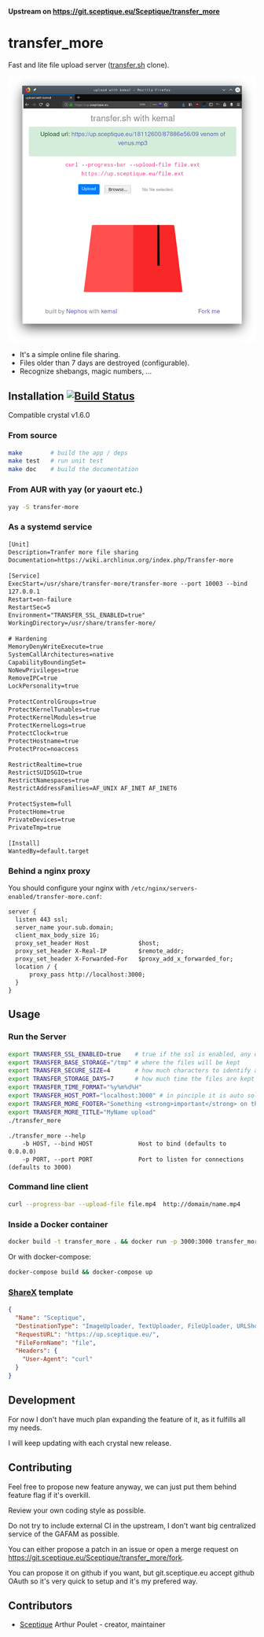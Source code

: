 **Upstream on <https://git.sceptique.eu/Sceptique/transfer_more>**

# transfer_more

Fast and lite file upload server ([transfer.sh](https://transfer.sh/) clone).

![screenshot](https://raw.githubusercontent.com/Nephos/transfer_more/master/sample.png)

- It's a simple online file sharing.
- Files older than 7 days are destroyed (configurable).
- Recognize shebangs, magic numbers, ...

## Installation [![Build Status](https://drone.sceptique.eu/api/badges/Sceptique/transfer_more/status.svg)](https://drone.sceptique.eu/Sceptique/transfer_more)

Compatible crystal v1.6.0

### From source

```sh
make        # build the app / deps
make test   # run unit test
make doc    # build the documentation
```

### From AUR with yay (or yaourt etc.)

```sh
yay -S transfer-more
```

### As a systemd service

    [Unit]
    Description=Tranfer more file sharing
    Documentation=https://wiki.archlinux.org/index.php/Transfer-more

    [Service]
    ExecStart=/usr/share/transfer-more/transfer-more --port 10003 --bind 127.0.0.1
    Restart=on-failure
    RestartSec=5
    Environment="TRANSFER_SSL_ENABLED=true"
    WorkingDirectory=/usr/share/transfer-more/

    # Hardening
    MemoryDenyWriteExecute=true
    SystemCallArchitectures=native
    CapabilityBoundingSet=
    NoNewPrivileges=true
    RemoveIPC=true
    LockPersonality=true

    ProtectControlGroups=true
    ProtectKernelTunables=true
    ProtectKernelModules=true
    ProtectKernelLogs=true
    ProtectClock=true
    ProtectHostname=true
    ProtectProc=noaccess

    RestrictRealtime=true
    RestrictSUIDSGID=true
    RestrictNamespaces=true
    RestrictAddressFamilies=AF_UNIX AF_INET AF_INET6

    ProtectSystem=full
    ProtectHome=true
    PrivateDevices=true
    PrivateTmp=true

    [Install]
    WantedBy=default.target

### Behind a nginx proxy

You should configure your nginx with `/etc/nginx/servers-enabled/transfer-more.conf`:

    server {
      listen 443 ssl;
      server_name your.sub.domain;
      client_max_body_size 1G;
      proxy_set_header Host              $host;
      proxy_set_header X-Real-IP         $remote_addr;
      proxy_set_header X-Forwarded-For   $proxy_add_x_forwarded_for;
      location / {
          proxy_pass http://localhost:3000;
      }
    }

## Usage

### Run the Server

```sh
export TRANSFER_SSL_ENABLED=true    # true if the ssl is enabled, any other string is false
export TRANSFER_BASE_STORAGE="/tmp" # where the files will be kept
export TRANSFER_SECURE_SIZE=4       # how much characters to identify a file
export TRANSFER_STORAGE_DAYS=7      # how much time the files are kept
export TRANSFER_TIME_FORMAT="%y%m%d%H"
export TRANSFER_HOST_PORT="localhost:3000" # in pinciple it is auto solved using the http headers, optional
export TRANSFER_MORE_FOOTER="Something <strong>important</strong> on the bottom" # replace the default footer
export TRANSFER_MORE_TITLE="MyName upload"                                       # replace the default title
./transfer_more
```

```text
./transfer_more --help
    -b HOST, --bind HOST             Host to bind (defaults to 0.0.0.0)
    -p PORT, --port PORT             Port to listen for connections (defaults to 3000)
```

### Command line client

```sh
curl --progress-bar --upload-file file.mp4  http://domain/name.mp4
```

### Inside a Docker container

```sh
docker build -t transfer_more . && docker run -p 3000:3000 transfer_more
```

Or with docker-compose:

```sh
docker-compose build && docker-compose up
```

### [ShareX](https://github.com/ShareX) template

```json
{
  "Name": "Sceptique",
  "DestinationType": "ImageUploader, TextUploader, FileUploader, URLShortener",
  "RequestURL": "https://up.sceptique.eu/",
  "FileFormName": "file",
  "Headers": {
    "User-Agent": "curl"
  }
}
```

## Development

For now I don't have much plan expanding the feature of it, as it fulfills all my needs.

I will keep updating with each crystal new release.

## Contributing

Feel free to propose new feature anyway, we can just put them behind feature flag if it's overkill.

Review your own coding style as possible.

Do not try to include external CI in the upstream, I don't want big centralized service of the GAFAM as possible.

You can either propose a patch in an issue or open a merge request on <https://git.sceptique.eu/Sceptique/transfer_more/fork>.

You can propose it on github if you want, but git.sceptique.eu accept github OAuth so it's very quick to setup and it's my prefered way.

## Contributors

- [Sceptique](https://git.sceptique.eu/Sceptique) Arthur Poulet - creator, maintainer
